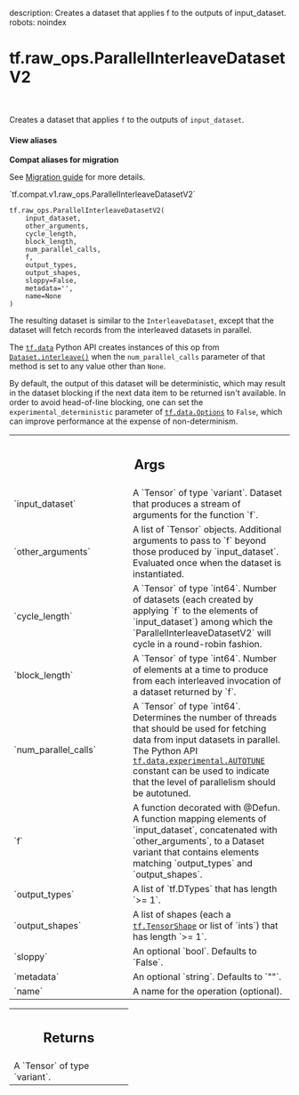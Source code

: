 description: Creates a dataset that applies f to the outputs of input_dataset.
robots: noindex

# tf.raw_ops.ParallelInterleaveDatasetV2

<!-- Insert buttons and diff -->

<table class="tfo-notebook-buttons tfo-api nocontent" align="left">

</table>



Creates a dataset that applies `f` to the outputs of `input_dataset`.

<section class="expandable">
  <h4 class="showalways">View aliases</h4>
  <p>
<b>Compat aliases for migration</b>
<p>See
<a href="https://www.tensorflow.org/guide/migrate">Migration guide</a> for
more details.</p>
<p>`tf.compat.v1.raw_ops.ParallelInterleaveDatasetV2`</p>
</p>
</section>

<pre class="devsite-click-to-copy prettyprint lang-py tfo-signature-link">
<code>tf.raw_ops.ParallelInterleaveDatasetV2(
    input_dataset,
    other_arguments,
    cycle_length,
    block_length,
    num_parallel_calls,
    f,
    output_types,
    output_shapes,
    sloppy=False,
    metadata=&#x27;&#x27;,
    name=None
)
</code></pre>



<!-- Placeholder for "Used in" -->

The resulting dataset is similar to the `InterleaveDataset`, except that the
dataset will fetch records from the interleaved datasets in parallel.

The <a href="../../tf/data.md"><code>tf.data</code></a> Python API creates instances of this op from
<a href="../../tf/data/Dataset.md#interleave"><code>Dataset.interleave()</code></a> when the `num_parallel_calls` parameter of that method
is set to any value other than `None`.

By default, the output of this dataset will be deterministic, which may result
in the dataset blocking if the next data item to be returned isn't available.
In order to avoid head-of-line blocking, one can set the
`experimental_deterministic` parameter of <a href="../../tf/data/Options.md"><code>tf.data.Options</code></a> to `False`,
which can improve performance at the expense of non-determinism.

<!-- Tabular view -->
 <table class="responsive fixed orange">
<colgroup><col width="214px"><col></colgroup>
<tr><th colspan="2"><h2 class="add-link">Args</h2></th></tr>

<tr>
<td>
`input_dataset`
</td>
<td>
A `Tensor` of type `variant`.
Dataset that produces a stream of arguments for the function `f`.
</td>
</tr><tr>
<td>
`other_arguments`
</td>
<td>
A list of `Tensor` objects.
Additional arguments to pass to `f` beyond those produced by `input_dataset`.
Evaluated once when the dataset is instantiated.
</td>
</tr><tr>
<td>
`cycle_length`
</td>
<td>
A `Tensor` of type `int64`.
Number of datasets (each created by applying `f` to the elements of
`input_dataset`) among which the `ParallelInterleaveDatasetV2` will cycle in a
round-robin fashion.
</td>
</tr><tr>
<td>
`block_length`
</td>
<td>
A `Tensor` of type `int64`.
Number of elements at a time to produce from each interleaved invocation of a
dataset returned by `f`.
</td>
</tr><tr>
<td>
`num_parallel_calls`
</td>
<td>
A `Tensor` of type `int64`.
Determines the number of threads that should be used for fetching data from
input datasets in parallel. The Python API <a href="../../tf/data/experimental.md#AUTOTUNE"><code>tf.data.experimental.AUTOTUNE</code></a>
constant can be used to indicate that the level of parallelism should be autotuned.
</td>
</tr><tr>
<td>
`f`
</td>
<td>
A function decorated with @Defun.
A function mapping elements of `input_dataset`, concatenated with
`other_arguments`, to a Dataset variant that contains elements matching
`output_types` and `output_shapes`.
</td>
</tr><tr>
<td>
`output_types`
</td>
<td>
A list of `tf.DTypes` that has length `>= 1`.
</td>
</tr><tr>
<td>
`output_shapes`
</td>
<td>
A list of shapes (each a <a href="../../tf/TensorShape.md"><code>tf.TensorShape</code></a> or list of `ints`) that has length `>= 1`.
</td>
</tr><tr>
<td>
`sloppy`
</td>
<td>
An optional `bool`. Defaults to `False`.
</td>
</tr><tr>
<td>
`metadata`
</td>
<td>
An optional `string`. Defaults to `""`.
</td>
</tr><tr>
<td>
`name`
</td>
<td>
A name for the operation (optional).
</td>
</tr>
</table>



<!-- Tabular view -->
 <table class="responsive fixed orange">
<colgroup><col width="214px"><col></colgroup>
<tr><th colspan="2"><h2 class="add-link">Returns</h2></th></tr>
<tr class="alt">
<td colspan="2">
A `Tensor` of type `variant`.
</td>
</tr>

</table>


